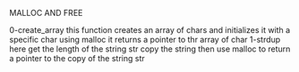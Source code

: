 MALLOC AND FREE

0-create_array
this function creates an array of chars and initializes it with a specific char using malloc
it returns a pointer to thr array of char
1-strdup
here get the length of the string str copy the string then use malloc to return a pointer to the copy of the string str 
